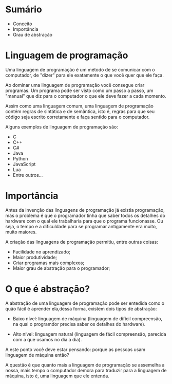 # Sumário

- Conceito
- Importância
- Grau de abstração

# Linguagem de programação

Uma linguagem de programação é um método de se comunicar com o computador, de "dizer" para ele exatamente o que você quer que ele faça.

Ao dominar uma linguagem de programação você consegue criar programas.
Um programa pode ser visto como um passo a passo, um "manual" que diz para o computador o que ele deve fazer a cada momento.

Assim como uma linguagem comum, uma linguagem de programação contém regras de sintática e de semântica, isto é, regras para que seu código seja escrito corretamente e faça sentido para o computador.

Alguns exemplos de linguagem de programação são:
- C
- C++
- C#
- Java
- Python
- JavaScript
- Lua
- Entre outros...

# Importância

Antes da invenção das linguagens de programação já existia programação, mas o problema é que o programador tinha que saber todos os detalhes do hardware com o qual ele trabalharia para que o programa funcionasse. Ou seja, o tempo e a dificuldade para se programar antigamente era muito, muito maiores.

A criação das linguagens de programação permitiu, entre outras coisas:

- Facilidade no aprendizado;
- Maior produtividade;
- Criar programas mais complexos;
- Maior grau de abstração para o programador;

# O que é abstração?

A abstração de uma linguagem de programação pode ser entedida como o quão fácil é aprender ela,dessa forma, existem dois tipos
de abstração:

* Baixo nível: linguagem de máquina (linguagem de difícil compreensão, na qual o programdor precisa saber os detalhes do hardware).

* Alto nível: linguagem natural (linguagem de fácil compreensão, parecida com a que usamos no dia a dia).

A este ponto você deve estar pensando: porque as pessoas usam linguagem de máquina então?

A questão é que quanto mais a linguagem de programação se assemelha a nossa, mais tempo o computador demora para traduzir para a linguagem de máquina, isto é, uma linguagem que ele entenda.


